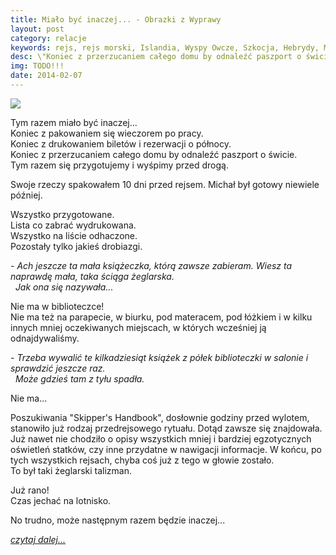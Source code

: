 ```yaml
---
title: Miało być inaczej... - Obrazki z Wyprawy
layout: post
category: relacje
keywords: rejs, rejs morski, Islandia, Wyspy Owcze, Szkocja, Hebrydy, Mann, Irlandia
desc: \"Koniec z przerzucaniem całego domu by odnaleźć paszport o świcie.\" Relacja z rejsu Islandia - Wyspy Owcze - Szkocja - Hebrydy - Mann - Irlandia.
img: TODO!!!
date: 2014-02-07
---
```


![](https://draftin.com:443/images/674?token=1zPXj_gx2-NzLpTY_-7kuIAiJswwOqUXytc5WybN6CAyf7_4S2d5gCKsinhhEf3yLQ7J7UG82OoX6EVtnByK30Y) 

Tym razem miało być inaczej...   
Koniec z pakowaniem się wieczorem po pracy.   
Koniec z drukowaniem biletów i rezerwacji o północy.   
Koniec z przerzucaniem całego domu by odnaleźć paszport o świcie.  
Tym razem się przygotujemy i wyśpimy przed drogą.  
 
Swoje rzeczy spakowałem 10 dni przed rejsem. Michał był gotowy niewiele później. 

Wszystko przygotowane.  
Lista co zabrać wydrukowana.  
Wszystko na liście odhaczone.  
Pozostały tylko jakieś drobiazgi. 

*- Ach jeszcze ta mała książeczka, którą zawsze zabieram. Wiesz ta naprawdę mała, taka ściąga żeglarska.*  
*&nbsp; Jak ona się nazywała...*

Nie ma w biblioteczce!  
Nie ma też na parapecie, w biurku, pod materacem, pod łóżkiem i w kilku innych mniej oczekiwanych miejscach, w których wcześniej ją odnajdywaliśmy.

*- Trzeba wywalić te kilkadziesiąt książek z półek biblioteczki w salonie i sprawdzić jeszcze raz.*  
*&nbsp; Może gdzieś tam z tyłu spadła.*

Nie ma...

Poszukiwania "Skipper's Handbook", dosłownie godziny przed wylotem, stanowiło już rodzaj przedrejsowego rytuału. Dotąd zawsze się znajdowała.  
Już nawet nie chodziło o opisy wszystkich mniej i bardziej egzotycznych oświetleń statków, czy inne przydatne w nawigacji informacje. W końcu, 
po tych wszystkich rejsach, chyba coś już z tego w głowie zostało.  
To był taki żeglarski talizman.

Już rano!   
Czas jechać na lotnisko.  

No trudno, może następnym razem będzie inaczej...  

*[czytaj dalej...](/obrazki-z-wyprawy/lato-wszedzie.html)*